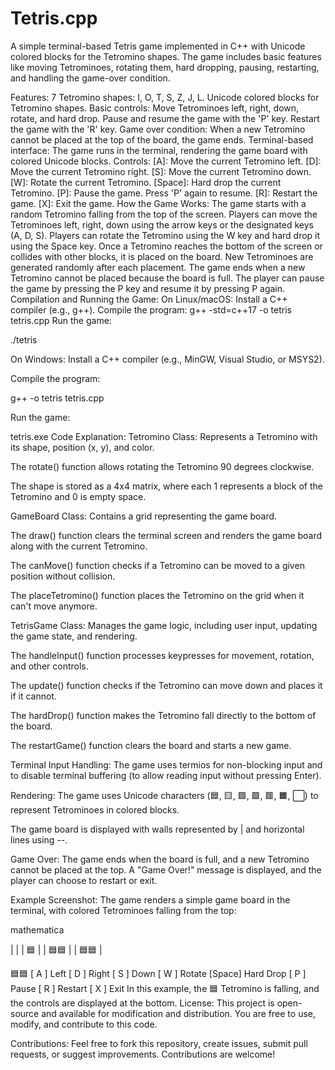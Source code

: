 # Tetris.cpp
A simple terminal-based Tetris game implemented in C++ with Unicode colored blocks for the Tetromino shapes. The game includes basic features like moving Tetrominoes, rotating them, hard dropping, pausing, restarting, and handling the game-over condition.

Features:
7 Tetromino shapes: I, O, T, S, Z, J, L.
Unicode colored blocks for Tetromino shapes.
Basic controls: Move Tetrominoes left, right, down, rotate, and hard drop.
Pause and resume the game with the 'P' key.
Restart the game with the 'R' key.
Game over condition: When a new Tetromino cannot be placed at the top of the board, the game ends.
Terminal-based interface: The game runs in the terminal, rendering the game board with colored Unicode blocks.
Controls:
[A]: Move the current Tetromino left.
[D]: Move the current Tetromino right.
[S]: Move the current Tetromino down.
[W]: Rotate the current Tetromino.
[Space]: Hard drop the current Tetromino.
[P]: Pause the game. Press 'P' again to resume.
[R]: Restart the game.
[X]: Exit the game.
How the Game Works:
The game starts with a random Tetromino falling from the top of the screen.
Players can move the Tetrominoes left, right, down using the arrow keys or the designated keys (A, D, S).
Players can rotate the Tetromino using the W key and hard drop it using the Space key.
Once a Tetromino reaches the bottom of the screen or collides with other blocks, it is placed on the board.
New Tetrominoes are generated randomly after each placement.
The game ends when a new Tetromino cannot be placed because the board is full.
The player can pause the game by pressing the P key and resume it by pressing P again.
Compilation and Running the Game:
On Linux/macOS:
Install a C++ compiler (e.g., g++).
Compile the program:
g++ -std=c++17 -o tetris tetris.cpp
Run the game:

./tetris

On Windows: Install a C++ compiler (e.g., MinGW, Visual Studio, or MSYS2).

Compile the program:

g++ -o tetris tetris.cpp

Run the game:

tetris.exe Code Explanation: Tetromino Class: Represents a Tetromino with its shape, position (x, y), and color.

The rotate() function allows rotating the Tetromino 90 degrees clockwise.

The shape is stored as a 4x4 matrix, where each 1 represents a block of the Tetromino and 0 is empty space.

GameBoard Class: Contains a grid representing the game board.

The draw() function clears the terminal screen and renders the game board along with the current Tetromino.

The canMove() function checks if a Tetromino can be moved to a given position without collision.

The placeTetromino() function places the Tetromino on the grid when it can't move anymore.

TetrisGame Class: Manages the game logic, including user input, updating the game state, and rendering.

The handleInput() function processes keypresses for movement, rotation, and other controls.

The update() function checks if the Tetromino can move down and places it if it cannot.

The hardDrop() function makes the Tetromino fall directly to the bottom of the board.

The restartGame() function clears the board and starts a new game.

Terminal Input Handling: The game uses termios for non-blocking input and to disable terminal buffering (to allow reading input without pressing Enter).

Rendering: The game uses Unicode characters (🟦, 🟨, 🟪, 🟩, 🟥, 🟧, ⬜) to represent Tetrominoes in colored blocks.

The game board is displayed with walls represented by | and horizontal lines using --.

Game Over: The game ends when the board is full, and a new Tetromino cannot be placed at the top. A "Game Over!" message is displayed, and the player can choose to restart or exit.

Example Screenshot: The game renders a simple game board in the terminal, with colored Tetrominoes falling from the top:

mathematica

| |
| 🟦 |
| 🟦🟦 |
| 🟦🟦 |

🟦🟦
[ A ] Left [ D ] Right [ S ] Down [ W ] Rotate [Space] Hard Drop [ P ] Pause [ R ] Restart [ X ] Exit
In this example, the 🟦 Tetromino is falling, and the controls are displayed at the bottom.
License: This project is open-source and available for modification and distribution. You are free to use, modify, and contribute to this code.

Contributions: Feel free to fork this repository, create issues, submit pull requests, or suggest improvements. Contributions are welcome!
